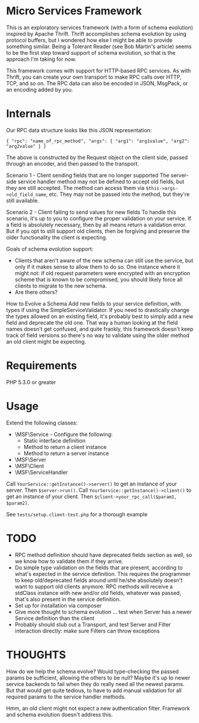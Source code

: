 Micro Services Framework
====

This is an exploratory services framework (with a form of schema evolution) inspired by Apache Thrift. Thrift accomplishes schema evolution by using protocol buffers, but I wondered how else I might be able to provide something similar. Being a Tolerant Reader (see Bob Martin's article) seems to be the first step toward support of schema evolution, so that is the approach I'm taking for now.

This framework comes with support for HTTP-based RPC services. As with Thrift, you can create your own transport to make RPC calls over HTTP, TCP, and so on. The RPC data can also be encoded in JSON, MsgPack, or an encoding added by you.


Internals
====

Our RPC data structure looks like this JSON representation:

`{
    "rpc": "name_of_rpc_method",
    "args": {
        "arg1": "arg1value",
        "arg2": "arg2value"
    }
}`

The above is constructed by the Request object on the client side, passed through an encoder, and then passed to the transport.

Scenario 1 - Client sending fields that are no longer supported
    The server-side service handler method may not be defined to accept old fields, but they are still accepted. The method can access them via `$this->args->old_field_name`, etc. They may not be passed into the method, but they're still available.

Scenario 2 - Client failing to send values for new fields
    To handle this scenario, it's up to you to configure the proper validation on your service. If a field is absolutely necessary, then by all means return a validation error. But if you opt to still support old clients, then be forgiving and preserve the older functionality the client is expecting.

Goals of schema evolution support:

* Clients that aren't aware of the new schema can still use the service, but only if it makes sense to allow them to do so. One instance where it might not: if old request parameters were encrypted with an encryption scheme that is known to be compromised, you should likely force all clients to migrate to the new schema.
* Are there others?

How to Evolve a Schema
    Add new fields to your service definition, with types if using the SimpleServiceValidator. If you need to drastically change the types allowed on an existing field, it's probably best to simply add a new field and deprecate the old one. That way a human looking at the field names doesn't get confused, and quite frankly, this framework doesn't keep track of field versions so there's no way to validate using the older method an old client might be expecting.


Requirements
====

PHP 5.3.0 or greater


Usage
====

Extend the following classes:

* \MSF\Service - Configure the following:
  * Static interface definition
  * Method to return a client instance
  * Method to return a server instance
* \MSF\Server
* \MSF\Client
* \MSF\ServiceHandler

Call `YourService::getInstance()->server()` to get an instance of your server. Then `$server->run()`.
Call `YourService::getInstance()->client()` to get an instance of your client. Then `$client->your_rpc_call($param1, $param2)`.

See `tests/setup.client-test.php` for a thorough example

TODO
====

* RPC method definition should have deprecated fields section as well, so we know how to validate them if they arrive.
* Do simple type validation on the fields that are present, according to what's expected in the service definition. This requires the programmer to keep old/deprecated fields around until he/she absolutely doesn't want to support old clients anymore. RPC methods will receive a stdClass instance with new and/or old fields, whatever was passed, that's also present in the service definition.
* Set up for installation via composer
* Give more thought to schema evolution ... test when Server has a newer Service definition than the client
* Probably should stub out a Transport, and test Server and Filter interaction directly: make sure Filters can throw exceptions

THOUGHTS
====

How do we help the schema evolve? Would type-checking the passed params be sufficient, allowing the others to be null? Maybe it's up to newer service backends to fail when they do really need all the newest params. But that would get quite tedious, to have to add manual validation for all required params to the service handler methods.

Hmm, an old client might not expect a new authentication filter. Framework and schema evolution doesn't address this.
